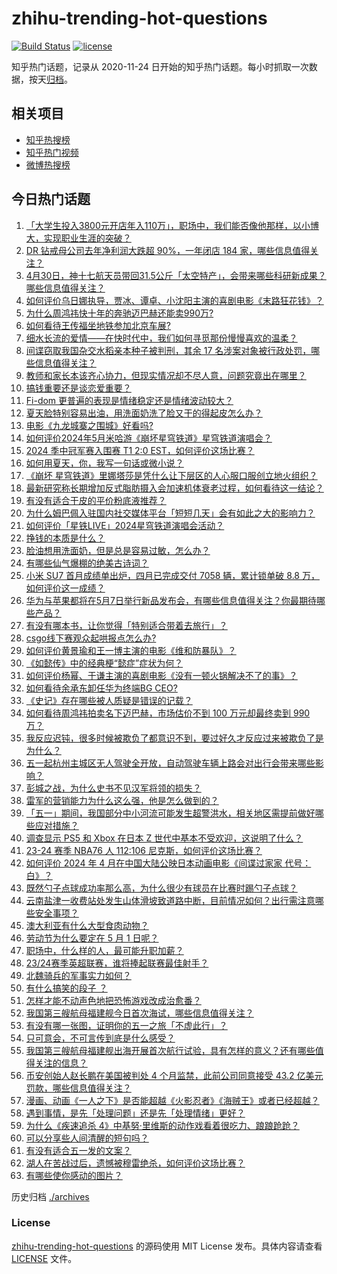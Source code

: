 # zhihu-trending-hot-questions

[![Build Status](https://github.com/justjavac/zhihu-trending-hot-questions/workflows/ci/badge.svg?branch=master)](https://github.com/justjavac/zhihu-trending-hot-questions/actions)
[![license](https://img.shields.io/github/license/justjavac/zhihu-trending-hot-questions)](https://github.com/justjavac/zhihu-trending-hot-questions/blob/master/LICENSE)

知乎热门话题，记录从 2020-11-24
日开始的知乎热门话题。每小时抓取一次数据，按天[归档](./archives)。

## 相关项目

- [知乎热搜榜](https://github.com/justjavac/zhihu-trending-top-search)
- [知乎热门视频](https://github.com/justjavac/zhihu-trending-hot-video)
- [微博热搜榜](https://github.com/justjavac/weibo-trending-hot-search)

## 今日热门话题

<!-- BEGIN -->
<!-- 最后更新时间 Thu May 02 2024 07:19:11 GMT+0800 (China Standard Time) -->

1. [「大学生投入3800元开店年入110万」，职场中，我们能否像他那样，以小博大，实现职业生涯的突破？](https://www.zhihu.com/question/654579722)
1. [DR 钻戒母公司去年净利润大跌超 90%，一年闭店 184 家，哪些信息值得关注？](https://www.zhihu.com/question/654619792)
1. [4月30日，神十七航天员带回31.5公斤「太空特产」，会带来哪些科研新成果？哪些信息值得关注？](https://www.zhihu.com/question/654680472)
1. [如何评价乌日娜执导，贾冰、谭卓、小沈阳主演的喜剧电影《末路狂花钱》？](https://www.zhihu.com/question/654374612)
1. [为什么周鸿祎快十年的奔驰迈巴赫还能卖990万?](https://www.zhihu.com/question/654450694)
1. [如何看待王传福坐地铁参加北京车展?](https://www.zhihu.com/question/654343528)
1. [细水长流的爱情——在快时代中，我们如何寻觅那份慢慢喜欢的温柔？](https://www.zhihu.com/question/654612632)
1. [间谍窃取我国杂交水稻亲本种子被判刑，其余 17 名涉案对象被行政处罚，哪些信息值得关注？](https://www.zhihu.com/question/654665269)
1. [教师和家长本该齐心协力，但现实情况却不尽人意，问题究竟出在哪里？](https://www.zhihu.com/question/653886942)
1. [搞钱重要还是谈恋爱重要？](https://www.zhihu.com/question/649553361)
1. [Fi-dom 更普遍的表现是情绪稳定还是情绪波动较大？](https://www.zhihu.com/question/617171163)
1. [夏天脸特别容易出油，用洗面奶洗了脸又干的得起皮怎么办？](https://www.zhihu.com/question/651365163)
1. [电影《九龙城寨之围城》好看吗?](https://www.zhihu.com/question/654514228)
1. [如何评价2024年5月米哈游《崩坏星穹铁道》星穹铁道演唱会？](https://www.zhihu.com/question/654673515)
1. [2024 季中冠军赛入围赛 T1 2:0 EST，如何评价这场比赛？](https://www.zhihu.com/question/654707451)
1. [如何用夏天，你，我写一句话或微小说？](https://www.zhihu.com/question/654543951)
1. [《崩坏 星穹铁道》里娜塔莎是凭什么让下层区的人心服口服创立地火组织？](https://www.zhihu.com/question/654187195)
1. [最新研究称长期增加反式脂肪摄入会加速机体衰老过程，如何看待这一结论？](https://www.zhihu.com/question/654468116)
1. [有没有适合干皮的平价粉底液推荐？](https://www.zhihu.com/question/653262684)
1. [为什么姆巴佩入驻国内社交媒体平台「短短几天」会有如此之大的影响力？](https://www.zhihu.com/question/654698499)
1. [如何评价「星铁LIVE」2024星穹铁道演唱会活动？](https://www.zhihu.com/question/654694903)
1. [挣钱的本质是什么？](https://www.zhihu.com/question/654516110)
1. [脸油想用洗面奶，但是总是容易过敏，怎么办？](https://www.zhihu.com/question/653854160)
1. [有哪些仙气爆棚的绝美古诗词？](https://www.zhihu.com/question/654418865)
1. [小米 SU7 首月成绩单出炉，四月已完成交付 7058 辆，累计锁单破 8.8 万，如何评价这一成绩？](https://www.zhihu.com/question/654603010)
1. [华为与苹果都将在5月7日举行新品发布会，有哪些信息值得关注？你最期待哪些产品？](https://www.zhihu.com/question/654565555)
1. [有没有哪本书，让你觉得「特别适合带着去旅行」？](https://www.zhihu.com/question/654586854)
1. [csgo线下赛观众起哄报点怎么办?](https://www.zhihu.com/question/564070533)
1. [如何评价黄景瑜和王一博主演的电影《维和防暴队》？](https://www.zhihu.com/question/519519826)
1. [《如懿传》中的经典梗“懿症”症状为何？](https://www.zhihu.com/question/650631374)
1. [如何评价杨幂、于谦主演的喜剧电影《没有一顿火锅解决不了的事》？](https://www.zhihu.com/question/654001701)
1. [如何看待余承东卸任华为终端BG CEO?](https://www.zhihu.com/question/654625968)
1. [《史记》存在哪些被人质疑是错误的记载？](https://www.zhihu.com/question/654579255)
1. [如何看待周鸿祎拍卖名下迈巴赫，市场估价不到 100 万元却最终卖到 990 万？](https://www.zhihu.com/question/654367344)
1. [我反应迟钝，很多时候被欺负了都意识不到，要过好久才反应过来被欺负了是为什么？](https://www.zhihu.com/question/653053704)
1. [五一起杭州主城区无人驾驶全开放，自动驾驶车辆上路会对出行会带来哪些影响？](https://www.zhihu.com/question/654600006)
1. [彭城之战，为什么史书不见汉军将领的损失？](https://www.zhihu.com/question/622937458)
1. [雷军的营销能力为什么这么强，他是怎么做到的？](https://www.zhihu.com/question/650796179)
1. [「五一」期间，我国部分中小河流可能发生超警洪水，相关地区需提前做好哪些应对措施？](https://www.zhihu.com/question/654660610)
1. [调查显示 PS5 和 Xbox 在日本 Z 世代中基本不受欢迎，这说明了什么？](https://www.zhihu.com/question/654261744)
1. [23-24 赛季 NBA76 人 112:106 尼克斯，如何评价这场比赛？](https://www.zhihu.com/question/654652930)
1. [如何评价 2024 年 4 月在中国大陆公映日本动画电影《间谍过家家 代号：白》？](https://www.zhihu.com/question/654450318)
1. [既然勺子点球成功率那么高，为什么很少有球员在比赛时踢勺子点球？](https://www.zhihu.com/question/654322810)
1. [云南盐津一收费站处发生山体滑坡致道路中断，目前情况如何？出行需注意哪些安全事项？](https://www.zhihu.com/question/654679380)
1. [澳大利亚有什么大型食肉动物？](https://www.zhihu.com/question/285610731)
1. [劳动节为什么要定在 5 月 1 日呢？](https://www.zhihu.com/question/654468988)
1. [职场中，什么样的人，最可能升职加薪？](https://www.zhihu.com/question/654371955)
1. [23/24赛季英超联赛，谁将捧起联赛最佳射手？](https://www.zhihu.com/question/654487341)
1. [北魏骑兵的军事实力如何？](https://www.zhihu.com/question/621065746)
1. [有什么搞笑的段子 ？](https://www.zhihu.com/question/647538923)
1. [怎样才能不动声色地把恐怖游戏改成治愈番？](https://www.zhihu.com/question/647292376)
1. [我国第三艘航母福建舰今日首次海试，哪些信息值得关注？](https://www.zhihu.com/question/654661343)
1. [有没有哪一张图，证明你的五一之旅「不虚此行」？](https://www.zhihu.com/question/654480582)
1. [只可意会，不可言传到底是什么感受？](https://www.zhihu.com/question/365186705)
1. [我国第三艘航母福建舰出海开展首次航行试验，具有怎样的意义？还有哪些值得关注的信息？](https://www.zhihu.com/question/654660706)
1. [币安创始人赵长鹏在美国被判处 4 个月监禁，此前公司同意接受 43.2 亿美元罚款，哪些信息值得关注？](https://www.zhihu.com/question/654661450)
1. [漫画、动画《一人之下》是否能超越《火影忍者》《海贼王》或者已经超越？](https://www.zhihu.com/question/654345031)
1. [遇到事情，是先「处理问题」还是先「处理情绪」更好？](https://www.zhihu.com/question/654454472)
1. [为什么《疾速追杀 4》中基努·里维斯的动作戏看着很吃力、踉踉跄跄？](https://www.zhihu.com/question/607986724)
1. [可以分享些人间清醒的短句吗？](https://www.zhihu.com/question/654484680)
1. [有没有适合五一发的文案？](https://www.zhihu.com/question/456054234)
1. [湖人在苦战过后，遗憾被穆雷绝杀，如何评价这场比赛？](https://www.zhihu.com/question/654572976)
1. [有哪些使你感动的图片？](https://www.zhihu.com/question/48824939)

<!-- END -->

历史归档 [./archives](./archives)

### License

[zhihu-trending-hot-questions](https://github.com/justjavac/zhihu-trending-hot-questions)
的源码使用 MIT License 发布。具体内容请查看 [LICENSE](./LICENSE) 文件。
